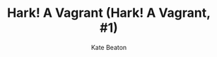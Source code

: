 ---
title: "Hark! A Vagrant (Hark! A Vagrant, #1)"
subtitle: ""
description: ""
layout: book
author: Kate Beaton
started: 2012-12-25
read: 2013-02-16
status: read
rating: 4
color: 
cover: 
pages: 168
progress: 0
link: 
---
